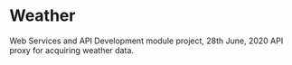 # Weather
Web Services and API Development module project, 28th June, 2020
API proxy for acquiring weather data.
